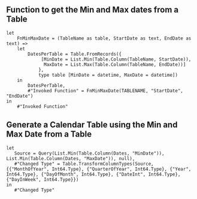 
## Function to get the Min and Max dates from a Table

```
let
    FnMinMaxDate = (TableName as table, StartDate as text, EndDate as text) =>
	let
	    DatesPerTable = Table.FromRecords({
	         [MinDate = List.Min(Table.Column(TableName, StartDate)), 
	          MaxDate = List.Max(Table.Column(TableName, EndDate))]
	        }, 
	        type table [MinDate = datetime, MaxDate = datetime])
	in
	    DatesPerTable,
	    #"Invoked Function" = FnMinMaxDate(TABLENAME, "StartDate", "EndDate")
in
    #"Invoked Function"
 ``` 
 
 ## Generate a Calendar Table using the Min and Max Date from a Table
 
 ```
 let
    Source = Query(List.Min(Table.Column(Dates, "MinDate")), List.Min(Table.Column(Dates, "MaxDate")), null),
    #"Changed Type" = Table.TransformColumnTypes(Source,{{"MonthOfYear", Int64.Type}, {"QuarterOfYear", Int64.Type}, {"Year", Int64.Type}, {"DayOfMonth", Int64.Type}, {"DateInt", Int64.Type}, {"DayInWeek", Int64.Type}})
in
    #"Changed Type"
 ```
